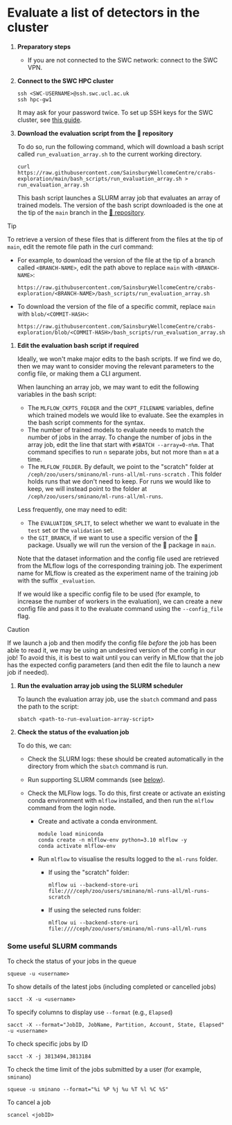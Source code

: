# Evaluate a list of detectors in the cluster

1.  **Preparatory steps**

    - If you are not connected to the SWC network: connect to the SWC VPN.

1.  **Connect to the SWC HPC cluster**

    ```
    ssh <SWC-USERNAME>@ssh.swc.ucl.ac.uk
    ssh hpc-gw1
    ```

    It may ask for your password twice. To set up SSH keys for the SWC cluster, see [this guide](https://howto.neuroinformatics.dev/programming/SSH-SWC-cluster.html#ssh-keys).

1.  **Download the evaluation script from the 🦀 repository**

    To do so, run the following command, which will download a bash script called `run_evaluation_array.sh` to the current working directory.
    ```
    curl https://raw.githubusercontent.com/SainsburyWellcomeCentre/crabs-exploration/main/bash_scripts/run_evaluation_array.sh > run_evaluation_array.sh
    ```

    This bash script launches a SLURM array job that evaluates an array of trained models. The version of the bash script downloaded is the one at the tip of the `main` branch in the [🦀 repository](https://github.com/SainsburyWellcomeCentre/crabs-exploration).


> [!TIP]
> To retrieve a version of these files that is different from the files at the tip of `main`, edit the remote file path in the curl command:
>
> - For example, to download the version of the file at the tip of a branch called `<BRANCH-NAME>`, edit the path above to replace `main` with `<BRANCH-NAME>`:
>   ```
>   https://raw.githubusercontent.com/SainsburyWellcomeCentre/crabs-exploration/<BRANCH-NAME>/bash_scripts/run_evaluation_array.sh
>   ```
> - To download the version of the file of a specific commit, replace `main` with `blob/<COMMIT-HASH>`:
>   ```
>   https://raw.githubusercontent.com/SainsburyWellcomeCentre/crabs-exploration/blob/<COMMIT-HASH>/bash_scripts/run_evaluation_array.sh
>   ```

1.  **Edit the evaluation bash script if required**

    Ideally, we won't make major edits to the bash scripts. If we find we do, then we may want to consider moving the relevant parameters to the config file, or making them a CLI argument.

    When launching an array job, we may want to edit the following variables in the bash script:

    - The `MLFLOW_CKPTS_FOLDER` and the `CKPT_FILENAME` variables, define which trained models we would like to evaluate. See the examples in the bash script comments for the syntax.
    - The number of trained models to evaluate needs to match the number of jobs in the array. To change the number of jobs in the array job, edit the line that start with `#SBATCH --array=0-n%m`. That command specifies to run `n` separate jobs, but not more than `m` at a time.
     - The `MLFLOW_FOLDER`. By default, we point to the "scratch" folder at `/ceph/zoo/users/sminano/ml-runs-all/ml-runs-scratch` . This folder holds runs that we don't need to keep. For runs we would like to keep, we will instead point to the folder at `/ceph/zoo/users/sminano/ml-runs-all/ml-runs`.

     Less frequently, one may need to edit:
    - The `EVALUATION_SPLIT`, to select whether we want to evaluate in the `test` set or the `validation` set.
    - the `GIT_BRANCH`, if we want to use a specific version of the 🦀 package. Usually we will run the version of the 🦀 package in `main`.

    Note that the dataset information and the config file used are retrieved from the MLflow logs of the corresponding training job. The experiment name for MLflow is created as the experiment name of the training job with the suffix `_evaluation`.

    If we would like a specific config file to be used (for example, to increase the number of workers in the evaluation), we can create a new config file and pass it to the evaluate command using the `--config_file` flag.

> [!CAUTION]
>
> If we launch a job and then modify the config file _before_ the job has been able to read it, we may be using an undesired version of the config in our job! To avoid this, it is best to wait until you can verify in MLflow that the job has the expected config parameters (and then edit the file to launch a new job if needed).


1. **Run the evaluation array job using the SLURM scheduler**

   To launch the evaluation array job, use the `sbatch` command and pass the path to the script:

   ```
   sbatch <path-to-run-evaluation-array-script>
   ```

9. **Check the status of the evaluation job**

   To do this, we can:

   - Check the SLURM logs: these should be created automatically in the directory from which the `sbatch` command is run.
   - Run supporting SLURM commands (see [below](#some-useful-slurm-commands)).
   - Check the MLFlow logs. To do this, first create or activate an existing conda environment with `mlflow` installed, and then run the `mlflow` command from the login node.

     - Create and activate a conda environment.
       ```
       module load miniconda
       conda create -n mlflow-env python=3.10 mlflow -y
       conda activate mlflow-env
       ```
     - Run `mlflow` to visualise the results logged to the `ml-runs` folder.

       - If using the "scratch" folder:

         ```
         mlflow ui --backend-store-uri file:////ceph/zoo/users/sminano/ml-runs-all/ml-runs-scratch
         ```

       - If using the selected runs folder:

         ```
         mlflow ui --backend-store-uri file:////ceph/zoo/users/sminano/ml-runs-all/ml-runs
         ```

### Some useful SLURM commands

To check the status of your jobs in the queue

```
squeue -u <username>
```

To show details of the latest jobs (including completed or cancelled jobs)

```
sacct -X -u <username>
```

To specify columns to display use `--format` (e.g., `Elapsed`)

```
sacct -X --format="JobID, JobName, Partition, Account, State, Elapsed" -u <username>
```

To check specific jobs by ID

```
sacct -X -j 3813494,3813184
```

To check the time limit of the jobs submitted by a user (for example, `sminano`)

```
squeue -u sminano --format="%i %P %j %u %T %l %C %S"
```

To cancel a job

```
scancel <jobID>
```
